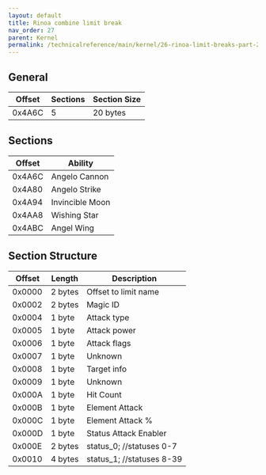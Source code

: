 ```yaml
---
layout: default
title: Rinoa combine limit break
nav_order: 27
parent: Kernel
permalink: /technicalreference/main/kernel/26-rinoa-limit-breaks-part-2/
---
```


## General

| Offset | Sections | Section Size |
|--------|----------|--------------|
| 0x4A6C | 5        | 20 bytes     |


## Sections

| Offset | Ability         |
|--------|-----------------|
| 0x4A6C | Angelo Cannon   |
| 0x4A80 | Angelo Strike   |
| 0x4A94 | Invincible Moon |
| 0x4AA8 | Wishing Star    |
| 0x4ABC | Angel Wing      |


## Section Structure

| Offset | Length  | Description               |
|--------|---------|---------------------------|
| 0x0000 | 2 bytes | Offset to limit  name     |
| 0x0002 | 2 bytes | Magic ID                  |
| 0x0004 | 1 byte  | Attack type               |
| 0x0005 | 1 byte  | Attack power              |
| 0x0006 | 1 byte  | Attack flags              |
| 0x0007 | 1 byte  | Unknown                   |
| 0x0008 | 1 byte  | Target info               |
| 0x0009 | 1 byte  | Unknown                   |
| 0x000A | 1 byte  | Hit Count                 |
| 0x000B | 1 byte  | Element Attack            |
| 0x000C | 1 byte  | Element Attack %          |
| 0x000D | 1 byte  | Status Attack Enabler     |
| 0x000E | 2 bytes | status_0; //statuses 0-7  |
| 0x0010 | 4 bytes | status_1; //statuses 8-39 |